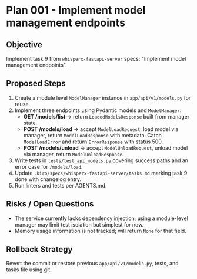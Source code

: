 # Plan 001 - Implement model management endpoints

## Objective
Implement task 9 from `whisperx-fastapi-server` specs: "Implement model management endpoints".

## Proposed Steps
1. Create a module level `ModelManager` instance in `app/api/v1/models.py` for reuse.
2. Implement three endpoints using Pydantic models and `ModelManager`:
   - **GET /models/list** → return `LoadedModelsResponse` built from manager state.
   - **POST /models/load** → accept `ModelLoadRequest`, load model via manager, return `ModelLoadResponse` with metadata. Catch `ModelLoadError` and return `ErrorResponse` with status 500.
   - **POST /models/unload** → accept `ModelUnloadRequest`, unload model via manager, return `ModelUnloadResponse`.
3. Write tests in `tests/test_api_models.py` covering success paths and an error case for `/models/load`.
4. Update `.kiro/specs/whisperx-fastapi-server/tasks.md` marking task 9 done with changelog entry.
5. Run linters and tests per AGENTS.md.

## Risks / Open Questions
- The service currently lacks dependency injection; using a module-level manager may limit test isolation but simplest for now.
- Memory usage information is not tracked; will return `None` for that field.

## Rollback Strategy
Revert the commit or restore previous `app/api/v1/models.py`, tests, and tasks file using git.
